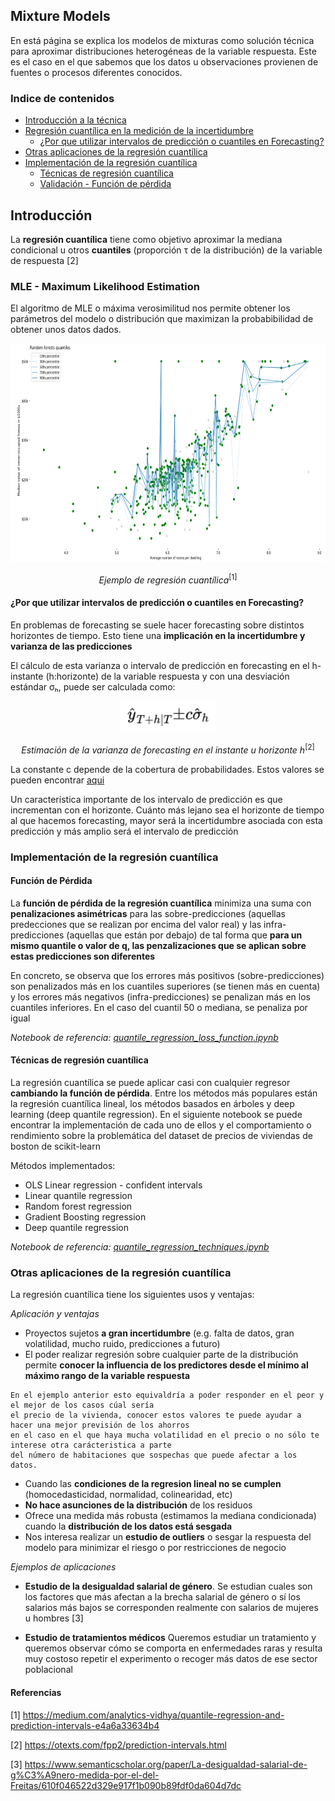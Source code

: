 ## Mixture Models
En está página se explica los modelos de mixturas como solución técnica para aproximar distribuciones heterogéneas de la variable respuesta. Este es el caso en el que sabemos que los datos u observaciones provienen de fuentes o procesos diferentes conocidos.


### Indice de contenidos
- [Introducción a la técnica](#introduccion)
- [Regresión cuantílica en la medición de la incertidumbre](#cuantil-incertidumbre)
  - [¿Por que utilizar intervalos de predicción o cuantiles en Forecasting?](#forecast-incertidumbre)
- [Otras aplicaciones de la regresión cuantílica](#aplicaciones)
- [Implementación de la regresión cuantílica](#implementacion)
  - [Técnicas de regresión cuantílica](#tecnicas)
  - [Validación - Función de pérdida](#validacion)


<a name="introduccion"></a>
## Introducción

La **regresión cuantílica** tiene como objetivo aproximar la mediana condicional u otros **cuantiles** (proporción τ de la distribución) de la variable de respuesta [2]

<a name="MLE - Maximum Likelihood Estimation"></a>
### MLE - Maximum Likelihood Estimation

El algoritmo de MLE o máxima verosimilitud nos permite obtener los parámetros del modelo o distribución que maximizan la probabibilidad de obtener unos datos dados.



 <p align="center"><img src="/docs/assets/quantile_regression/quantile_regression_example.PNG" height="350" alt=“Ejemplo de regresión cuantílica” /></p>
<p align="center"><em>Ejemplo de regresión cuantílica</em><sup>[1]</sup></p>



<a name="forecast-incertidumbre"></a>
#### ¿Por que utilizar intervalos de predicción o cuantiles en Forecasting?

En problemas de forecasting se suele hacer forecasting sobre distintos horizontes de tiempo. Esto tiene una **implicación en la incertidumbre y varianza de las predicciones**

El cálculo de esta varianza o intervalo de predicción en forecasting en el h-instante (h:horizonte) de la variable respuesta y con una desviación estándar σₕ, puede ser calculada como:

 <p align="center"><img src="/docs/assets/quantile_regression/forecast_variance.png" height="50" alt=“Ejemplo de regresión cuantílica” /></p>
<p align="center"><em>Estimación de la varianza de forecasting en el instante u horizonte h</em><sup>[2]</sup></p>

La constante c depende de la cobertura de probabilidades. Estos valores se pueden encontrar [aqui](https://otexts.com/fpp2/prediction-intervals.html)

Un característica importante de los intervalo de predicción es que incrementan con el horizonte. Cuánto más lejano sea el horizonte de tiempo al que hacemos forecasting, mayor será la incertidumbre asociada con esta predicción y más amplio será el intervalo de predicción

<a name="implementacion"></a>
### Implementación de la regresión cuantílica

<a name="validacion"></a>
####  Función de Pérdida

La **función de pérdida de la regresión cuantílica** minimiza una suma con **penalizaciones asimétricas** para las sobre-predicciones (aquellas predecciones que se realizan por encima del valor real) y las infra-predicciones (aquellas que están por debajo) de tal forma que **para un mismo quantile o valor de q, las penzalizaciones que se aplican sobre estas predicciones son diferentes**

En concreto, se observa que los errores más positivos (sobre-predicciones) son penalizados más en los cuantiles superiores (se tienen más en cuenta) y los errores más negativos (infra-predicciones) se penalizan más en los cuantiles inferiores. En el caso del cuantil 50 o mediana, se penaliza por igual

*Notebook de referencia: [quantile_regression_loss_function.ipynb](./quantile_regression_loss_function.ipynb)*

<a name="tecnicas"></a>
#### Técnicas de regresión cuantílica

La regresión cuantílica se puede aplicar casi con cualquier regresor **cambiando la función de pérdida**. Entre los métodos más populares están la regresión cuantílica lineal, los métodos basados en árboles y deep learning (deep quantile regression). En el siguiente notebook se puede encontrar la implementación de cada uno de ellos y el comportamiento o rendimiento sobre la problemática del dataset de precios de viviendas de boston de scikit-learn

Métodos implementados:

* OLS Linear regression - confident intervals
* Linear quantile regression
* Random forest regression
* Gradient Boosting regression
* Deep quantile regression

*Notebook de referencia: [quantile_regression_techniques.ipynb](./quantile_regression_techniques.ipynb)*

<a name="aplicaciones"></a>
### Otras aplicaciones de la regresión cuantílica

La regresión cuantílica tiene los siguientes usos y ventajas:

*Aplicación y ventajas*

* Proyectos sujetos **a gran incertidumbre** (e.g. falta de datos, gran volatilidad, mucho ruido, predicciones a futuro)
* El poder realizar regresión sobre cualquier parte de la distribución permite **conocer la influencia de los predictores desde el mínimo al máximo rango de la variable respuesta**

```
En el ejemplo anterior esto equivaldría a poder responder en el peor y el mejor de los casos cúal sería 
el precio de la vivienda, conocer estos valores te puede ayudar a hacer una mejor previsión de los ahorros
en el caso en el que haya mucha volatilidad en el precio o no sólo te interese otra carácteristica a parte 
del número de habitaciones que sospechas que puede afectar a los datos.
```

* Cuando las **condiciones de la regresion lineal no se cumplen** (homocedasticidad, normalidad, colinearidad, etc)
* **No hace asunciones de la distribución** de los residuos
* Ofrece una medida más robusta (estimamos la mediana condicionada) cuando la **distribución de los datos está sesgada** 
* Nos interesa realizar un **estudio de outliers** o sesgar la respuesta del modelo para minimizar el riesgo o por restricciones de negocio


*Ejemplos de aplicaciones*

* **Estudio de la desigualdad salarial de género**. Se estudian cuales son los factores que más afectan a la brecha salarial de género o sí los salarios más bajos se corresponden realmente con salarios de mujeres u hombres [3]

* **Estudio de tratamientos médicos** Queremos estudiar un tratamiento y queremos observar cómo se comporta en enfermedades raras y resulta muy costoso repetir el experimento o recoger más datos de ese sector poblacional 


#### Referencias

[1] https://medium.com/analytics-vidhya/quantile-regression-and-prediction-intervals-e4a6a33634b4

[2] https://otexts.com/fpp2/prediction-intervals.html

[3] https://www.semanticscholar.org/paper/La-desigualdad-salarial-de-g%C3%A9nero-medida-por-el-del-Freitas/610f046522d329e917f1b090b89fdf0da604d7dc
